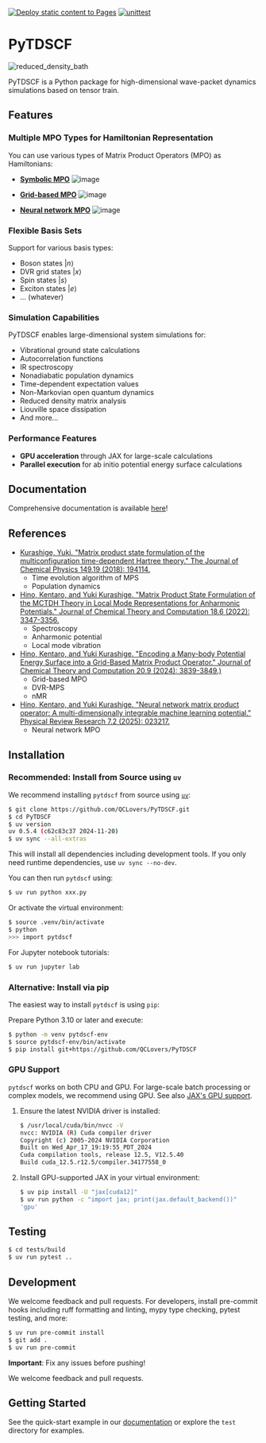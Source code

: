 [![Deploy static content to Pages](https://github.com/QCLovers/PyTDSCF/actions/workflows/static.yml/badge.svg)](https://github.com/QCLovers/PyTDSCF/actions/workflows/static.yml)
[![unittest](https://github.com/QCLovers/PyTDSCF/actions/workflows/unittest.yml/badge.svg)](https://github.com/QCLovers/PyTDSCF/actions/workflows/unittest.yml)
# PyTDSCF
![reduced_density_bath](https://github.com/user-attachments/assets/a0bf7f6c-0b43-48a5-8e2b-36bd5436fbde)

PyTDSCF is a Python package for high-dimensional wave-packet dynamics simulations based on tensor train.

## Features

### Multiple MPO Types for Hamiltonian Representation

You can use various types of Matrix Product Operators (MPO) as Hamiltonians:


- **[Symbolic MPO](https://qclovers.github.io/PyTDSCF/notebook/poly-MPO-H2O-relax.html)**
![image](https://github.com/user-attachments/assets/f12e31cb-2922-4ecf-88f9-9f8f3c329403)

- **[Grid-based MPO](https://qclovers.github.io/PyTDSCF/notebook/grid-based-MPO-H2CO.html)**
![image](https://github.com/user-attachments/assets/23e5123e-ce6b-4a15-8de8-a47618a07ae3)

- **[Neural network MPO](https://github.com/KenHino/Pompon)**
![image](https://github.com/user-attachments/assets/5a9de281-3829-4a5e-8913-936328d7f734)

### Flexible Basis Sets

Support for various basis types:
- Boson states $|n\rangle$
- DVR grid states $|x\rangle$
- Spin states $|s\rangle$
- Exciton states $|e\rangle$
- ... (whatever)

### Simulation Capabilities

PyTDSCF enables large-dimensional system simulations for:
- Vibrational ground state calculations
- Autocorrelation functions
- IR spectroscopy
- Nonadiabatic population dynamics
- Time-dependent expectation values
- Non-Markovian open quantum dynamics
- Reduced density matrix analysis
- Liouville space dissipation
- And more...

### Performance Features

- **GPU acceleration** through JAX for large-scale calculations
- **Parallel execution** for ab initio potential energy surface calculations

## Documentation

Comprehensive documentation is available [here](https://qclovers.github.io/PyTDSCF/notebook/quick-start.html)!

## References

- [Kurashige, Yuki. "Matrix product state formulation of the multiconfiguration time-dependent Hartree theory." The Journal of Chemical Physics 149.19 (2018): 194114.](https://aip.scitation.org/doi/abs/10.1063/1.5051498)
  - Time evolution algorithm of MPS
  - Population dynamics
- [Hino, Kentaro, and Yuki Kurashige. "Matrix Product State Formulation of the MCTDH Theory in Local Mode Representations for Anharmonic Potentials." Journal of Chemical Theory and Computation 18.6 (2022): 3347-3356.](https://pubs.acs.org/doi/abs/10.1021/acs.jctc.2c00243)
  - Spectroscopy
  - Anharmonic potential
  - Local mode vibration
- [Hino, Kentaro, and Yuki Kurashige. "Encoding a Many-body Potential Energy Surface into a Grid-Based Matrix Product Operator." Journal of Chemical Theory and Computation 20.9 (2024): 3839-3849.)](https://pubs.acs.org/doi/10.1021/acs.jctc.4c00046)
  - Grid-based MPO
  - DVR-MPS
  - nMR
- [Hino, Kentaro, and Yuki Kurashige. "Neural network matrix product operator: A multi-dimensionally integrable machine learning potential." Physical Review Research 7.2 (2025): 023217.](https://journals.aps.org/prresearch/abstract/10.1103/PhysRevResearch.7.023217)
  - Neural network MPO

## Installation

### Recommended: Install from Source using `uv`

We recommend installing `pytdscf` from source using [`uv`](https://docs.astral.sh/uv/):

```bash
$ git clone https://github.com/QCLovers/PyTDSCF.git
$ cd PyTDSCF
$ uv version
uv 0.5.4 (c62c83c37 2024-11-20)
$ uv sync --all-extras
```

This will install all dependencies including development tools.
If you only need runtime dependencies, use `uv sync --no-dev`.

You can then run `pytdscf` using:

```bash
$ uv run python xxx.py
```

Or activate the virtual environment:

```bash
$ source .venv/bin/activate
$ python
>>> import pytdscf
```

For Jupyter notebook tutorials:

```bash
$ uv run jupyter lab
```

### Alternative: Install via pip

The easiest way to install `pytdscf` is using `pip`:

Prepare Python 3.10 or later and execute:

```bash
$ python -m venv pytdscf-env
$ source pytdscf-env/bin/activate
$ pip install git+https://github.com/QCLovers/PyTDSCF
```

### GPU Support

`pytdscf` works on both CPU and GPU.
For large-scale batch processing or complex models, we recommend using GPU.
See also [JAX's GPU support](https://jax.readthedocs.io/en/latest/installation.html).

1. Ensure the latest NVIDIA driver is installed:

    ```bash
    $ /usr/local/cuda/bin/nvcc -V
    nvcc: NVIDIA (R) Cuda compiler driver
    Copyright (c) 2005-2024 NVIDIA Corporation
    Built on Wed_Apr_17_19:19:55_PDT_2024
    Cuda compilation tools, release 12.5, V12.5.40
    Build cuda_12.5.r12.5/compiler.34177558_0
    ```

2. Install GPU-supported JAX in your virtual environment:

    ```bash
    $ uv pip install -U "jax[cuda12]"
    $ uv run python -c "import jax; print(jax.default_backend())"
    'gpu'
    ```

## Testing

```bash
$ cd tests/build
$ uv run pytest ..
```

## Development

We welcome feedback and pull requests. For developers, install pre-commit hooks including ruff formatting and linting, mypy type checking, pytest testing, and more:

```bash
$ uv run pre-commit install
$ git add .
$ uv run pre-commit
```

**Important**: Fix any issues before pushing!

We welcome feedback and pull requests.

## Getting Started

See the quick-start example in our [documentation](https://qclovers.github.io/PyTDSCF/notebook/quick-start.html) or explore the `test` directory for examples.
